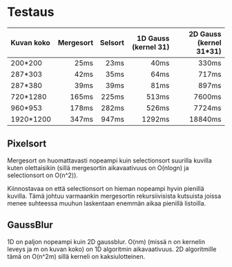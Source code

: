 # Testaus

| Kuvan koko    | Mergesort | Selsort | 1D Gauss (kernel 31) | 2D Gauss (kernel 31*31) |
|:------------- | ---------:| -------:| --------:| --------:|
| 200*200       | 25ms      | 23ms    | 40ms     | 330ms    |
| 287*303       | 42ms      | 35ms    | 64ms     | 717ms    |
| 287*380       | 39ms      | 39ms    | 81ms     | 897ms    |
| 720*1280      | 165ms     | 225ms   | 513ms    | 7600ms   |
| 960*953       | 178ms     | 282ms   | 526ms    | 7724ms   |
| 1920*1200     | 347ms     | 947ms   | 1292ms   | 18840ms  |

## Pixelsort
Mergesort on huomattavasti nopeampi kuin selectionsort suurilla kuvilla kuten olettaisikin (sillä mergesortin aikavaativuus on O(nlogn) ja selectionsort on O(n^2)).

Kiinnostavaa on että selectionsort on hieman nopeampi hyvin pienillä kuvilla. Tämä johtuu varmaankin mergesortin rekursiivisista kutsuista joissa menee suhteessa muuhun laskentaan enemmän aikaa pienillä listoilla.

## GaussBlur
1D on paljon nopeampi kuin 2D gaussblur. O(nm) (missä n on kernelin leveys ja m on kuvan koko) on 1D algoritmin aikavaativuus. 2D algoritmille tämä on O(n^2m) sillä kerneli on kaksiulotteinen.

